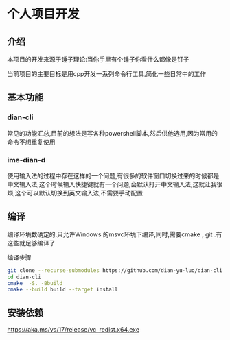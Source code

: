 # 个人项目开发



## 介绍

本项目的开发来源于锤子理论:当你手里有个锤子你看什么都像是钉子

当前项目的主要目标是用cpp开发一系列命令行工具,简化一些日常中的工作

## 基本功能

### dian-cli

常见的功能汇总,目前的想法是写各种powershell脚本,然后供他选用,因为常用的命令不想重复使用

### ime-dian-d

使用输入法的过程中存在这样的一个问题,有很多的软件窗口切换过来的时候都是中文输入法,这个时候输入快捷键就有一个问题,会默认打开中文输入法,这就让我很烦,这个可以默认切换到英文输入法,不需要手动配置

## 编译

编译环境数确定的,只允许Windows 的msvc环境下编译,同时,需要cmake , git .有这些就足够编译了

编译步骤

``` bash
git clone --recurse-submodules https://github.com/dian-yu-luo/dian-cli.git 
cd dian-cli
cmake  -S. -Bbuild  
cmake --build build --target install  

```
## 安装依赖
https://aka.ms/vs/17/release/vc_redist.x64.exe